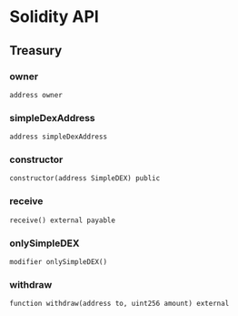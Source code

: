 # Solidity API

## Treasury

### owner

```solidity
address owner
```

### simpleDexAddress

```solidity
address simpleDexAddress
```

### constructor

```solidity
constructor(address SimpleDEX) public
```

### receive

```solidity
receive() external payable
```

### onlySimpleDEX

```solidity
modifier onlySimpleDEX()
```

### withdraw

```solidity
function withdraw(address to, uint256 amount) external
```


